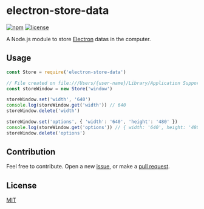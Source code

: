 # electron-store-data
[![npm](https://img.shields.io/npm/v/electron-store-data.svg?style=flat-square)](https://www.npmjs.com/package/electron-store-data)
[![license](https://img.shields.io/badge/license-MIT-blue.svg?style=flat-square)](https://github.com/ozgrozer/electron-store-data/blob/master/license)

A Node.js module to store [Electron](https://github.com/electron/electron) datas in the computer.

## Usage
```js
const Store = require('electron-store-data')

// File created on file:///Users/{user-name}/Library/Application Support/{electron-app-name}/window.json (macOS).
const storeWindow = new Store('window')

storeWindow.set('width', '640')
console.log(storeWindow.get('width')) // 640
storeWindow.delete('width')

storeWindow.set('options', { 'width': '640', 'height': '480' })
console.log(storeWindow.get('options')) // { width: '640', height: '480' }
storeWindow.delete('options')
```

## Contribution
Feel free to contribute. Open a new [issue](https://github.com/ozgrozer/electron-store-data/issues), or make a [pull request](https://github.com/ozgrozer/electron-store-data/pulls).

## License
[MIT](https://github.com/ozgrozer/electron-store-data/blob/master/license)
